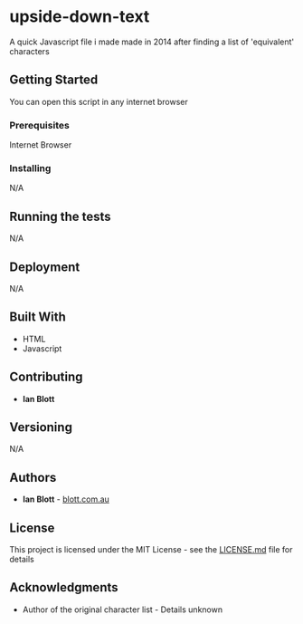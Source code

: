 # upside-down-text

A quick Javascript file i made made in 2014 after finding a list of 'equivalent' characters

## Getting Started

You can open this script in any internet browser

### Prerequisites

Internet Browser

### Installing

N/A

## Running the tests

N/A

## Deployment

N/A

## Built With

* HTML
* Javascript

## Contributing

* **Ian Blott**

## Versioning

N/A

## Authors

* **Ian Blott** - [blott.com.au](http://blott.com.au)

## License

This project is licensed under the MIT License - see the [LICENSE.md](LICENSE.md) file for details

## Acknowledgments

* Author of the original character list - Details unknown
